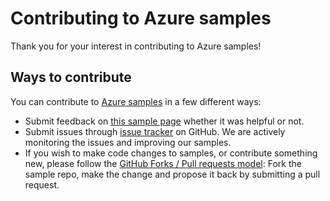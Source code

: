 # Contributing to Azure samples

Thank you for your interest in contributing to Azure samples!

## Ways to contribute

You can contribute to [Azure samples](https://github.com/Azure-Samples/compute-dotnet-manage-resources-from-vm-with-msi-in-aad-group) in a few different ways:

- Submit feedback on [this sample page](https://azure.microsoft.com/documentation/samples/compute-dotnet-manage-resources-from-vm-with-msi-in-aad-group/) whether it was helpful or not.  
- Submit issues through [issue tracker](https://github.com/Azure-Samples/compute-dotnet-manage-resources-from-vm-with-msi-in-aad-group/issues) on GitHub. We are actively monitoring the issues and improving our samples.
- If you wish to make code changes to samples, or contribute something new, please follow the [GitHub Forks / Pull requests model](https://help.github.com/articles/fork-a-repo/): Fork the sample repo, make the change and propose it back by submitting a pull request.